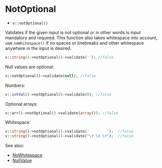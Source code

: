 # NotOptional

- `v::notOptional()`

Validates if the given input is not optional or in other words is input mandatory
and required. This function also takes whitespace into account, use `noWhitespace()`
if no spaces or linebreaks and other whitespace anywhere in the input is desired.

```php
v::string()->notOptional()->validate(''); //false
```

Null values are optional:

```php
v::notOptional()->validate(null); //false
```

Numbers:

```php
v::intVal()->notOptional()->validate(0); //false
```

Optional arrays:

```php
v::arr()->notOptional()->validate(array()); //false
```

Whitespace:

```php
v::string()->notOptional()->validate('        ');  //false
v::string()->notOptional()->validate("\t \n \r");  //false
```

See also:

  * [NoWhitespace](NoWhitespace.md)
  * [NullValue](NullValue.md)
